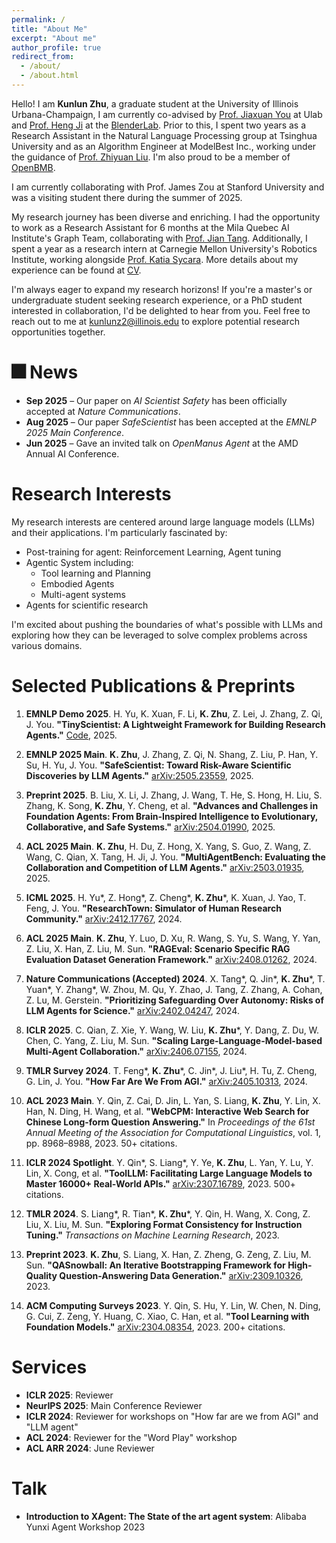 ```yaml
---
permalink: /
title: "About Me"
excerpt: "About me"
author_profile: true
redirect_from: 
  - /about/
  - /about.html
---
```


Hello! I am **Kunlun Zhu**, a graduate student at the University of Illinois Urbana-Champaign, I am currently co-advised by [Prof. Jiaxuan You](https://cs.stanford.edu/people/jiaxuan/) at Ulab and [Prof. Heng Ji](https://blender.cs.illinois.edu/hengji.html) at the [BlenderLab](https://blender.cs.illinois.edu/index.html). Prior to this, I spent two years as a Research Assistant in the Natural Language Processing group at Tsinghua University and as an Algorithm Engineer at ModelBest Inc., working under the guidance of [Prof. Zhiyuan Liu](https://lzy.thunlp.org/). I'm also proud to be a member of [OpenBMB](https://www.openbmb.cn/en/about-us).

I am currently collaborating with Prof. James Zou at Stanford University and was a visiting student there during the summer of 2025.

My research journey has been diverse and enriching. I had the opportunity to work as a Research Assistant for 6 months at the Mila Quebec AI Institute's Graph Team, collaborating with [Prof. Jian Tang](https://jian-tang.com/). Additionally, I spent a year as a research intern at Carnegie Mellon University's Robotics Institute, working alongside [Prof. Katia Sycara](https://www.cs.cmu.edu/~sycara/). More details about my experience can be found at [CV](https://github.com/Kunlun-Zhu/Kunlun-Zhu/blob/main/Kunlun_Zhu_Resume_0914.pdf). 

I'm always eager to expand my research horizons! If you're a master's or undergraduate student seeking research experience, or a PhD student interested in collaboration, I'd be delighted to hear from you. Feel free to reach out to me at <kunlunz2@illinois.edu> to explore potential research opportunities together.

🎆 **News**
======
- **Sep 2025** – Our paper on *AI Scientist Safety* has been officially accepted at *Nature Communications*.  
- **Aug 2025** – Our paper *SafeScientist* has been accepted at the *EMNLP 2025 Main Conference*.  
- **Jun 2025** – Gave an invited talk on *OpenManus Agent* at the AMD Annual AI Conference.  



Research Interests
======
My research interests are centered around large language models (LLMs) and their applications. I'm particularly fascinated by:

- Post-training for agent: Reinforcement Learning, Agent tuning
- Agentic System including:
  - Tool learning and Planning
  - Embodied Agents
  - Multi-agent systems
- Agents for scientific research

I'm excited about pushing the boundaries of what's possible with LLMs and exploring how they can be leveraged to solve complex problems across various domains.

Selected Publications & Preprints
======
1. **EMNLP Demo 2025**. H. Yu, K. Xuan, F. Li, **K. Zhu**, Z. Lei, J. Zhang, Z. Qi, J. You. **"TinyScientist: A Lightweight Framework for Building Research Agents."** [Code](https://github.com/ulab-uiuc/tiny-scientist), 2025.

2. **EMNLP 2025 Main**. **K. Zhu**, J. Zhang, Z. Qi, N. Shang, Z. Liu, P. Han, Y. Su, H. Yu, J. You. **"SafeScientist: Toward Risk-Aware Scientific Discoveries by LLM Agents."** [arXiv:2505.23559](https://arxiv.org/abs/2505.23559), 2025.

3. **Preprint 2025**. B. Liu, X. Li, J. Zhang, J. Wang, T. He, S. Hong, H. Liu, S. Zhang, K. Song, **K. Zhu**, Y. Cheng, et al. **"Advances and Challenges in Foundation Agents: From Brain-Inspired Intelligence to Evolutionary, Collaborative, and Safe Systems."** [arXiv:2504.01990](https://arxiv.org/abs/2504.01990), 2025.

4. **ACL 2025 Main**. **K. Zhu**, H. Du, Z. Hong, X. Yang, S. Guo, Z. Wang, Z. Wang, C. Qian, X. Tang, H. Ji, J. You. **"MultiAgentBench: Evaluating the Collaboration and Competition of LLM Agents."** [arXiv:2503.01935](https://arxiv.org/abs/2503.01935), 2025.

5. **ICML 2025**. H. Yu*, Z. Hong*, Z. Cheng*, **K. Zhu***, K. Xuan, J. Yao, T. Feng, J. You. **"ResearchTown: Simulator of Human Research Community."** [arXiv:2412.17767](https://arxiv.org/abs/2412.17767), 2024.

6. **ACL 2025 Main**. **K. Zhu**, Y. Luo, D. Xu, R. Wang, S. Yu, S. Wang, Y. Yan, Z. Liu, X. Han, Z. Liu, M. Sun. **"RAGEval: Scenario Specific RAG Evaluation Dataset Generation Framework."** [arXiv:2408.01262](https://arxiv.org/abs/2408.01262), 2024.

7. **Nature Communications (Accepted) 2024**. X. Tang*, Q. Jin*, **K. Zhu***, T. Yuan*, Y. Zhang*, W. Zhou, M. Qu, Y. Zhao, J. Tang, Z. Zhang, A. Cohan, Z. Lu, M. Gerstein. **"Prioritizing Safeguarding Over Autonomy: Risks of LLM Agents for Science."** [arXiv:2402.04247](https://arxiv.org/abs/2402.04247), 2024.

8. **ICLR 2025**. C. Qian, Z. Xie, Y. Wang, W. Liu, **K. Zhu***, Y. Dang, Z. Du, W. Chen, C. Yang, Z. Liu, M. Sun. **"Scaling Large-Language-Model-based Multi-Agent Collaboration."** [arXiv:2406.07155](https://arxiv.org/abs/2406.07155), 2024.

9. **TMLR Survey 2024**. T. Feng*, **K. Zhu***, C. Jin*, J. Liu*, H. Tu, Z. Cheng, G. Lin, J. You. **"How Far Are We From AGI."** [arXiv:2405.10313](https://arxiv.org/abs/2405.10313), 2024.

10. **ACL 2023 Main**. Y. Qin, Z. Cai, D. Jin, L. Yan, S. Liang, **K. Zhu**, Y. Lin, X. Han, N. Ding, H. Wang, et al. **"WebCPM: Interactive Web Search for Chinese Long-form Question Answering."** In *Proceedings of the 61st Annual Meeting of the Association for Computational Linguistics*, vol. 1, pp. 8968–8988, 2023. 50+ citations.

11. **ICLR 2024 Spotlight**. Y. Qin*, S. Liang*, Y. Ye, **K. Zhu**, L. Yan, Y. Lu, Y. Lin, X. Cong, et al. **"ToolLLM: Facilitating Large Language Models to Master 16000+ Real-World APIs."** [arXiv:2307.16789](https://arxiv.org/abs/2307.16789), 2023. 500+ citations.

12. **TMLR 2024**. S. Liang*, R. Tian*, **K. Zhu***, Y. Qin, H. Wang, X. Cong, Z. Liu, X. Liu, M. Sun. **"Exploring Format Consistency for Instruction Tuning."** *Transactions on Machine Learning Research*, 2023.

13. **Preprint 2023**. **K. Zhu**, S. Liang, X. Han, Z. Zheng, G. Zeng, Z. Liu, M. Sun. **"QASnowball: An Iterative Bootstrapping Framework for High-Quality Question-Answering Data Generation."** [arXiv:2309.10326](https://arxiv.org/abs/2309.10326), 2023.

14. **ACM Computing Surveys 2023**. Y. Qin, S. Hu, Y. Lin, W. Chen, N. Ding, G. Cui, Z. Zeng, Y. Huang, C. Xiao, C. Han, et al. **"Tool Learning with Foundation Models."** [arXiv:2304.08354](https://arxiv.org/abs/2304.08354), 2023. 200+ citations.

Services
======

- **ICLR 2025**: Reviewer
- **NeurIPS 2025**: Main Conference Reviewer
- **ICLR 2024**: Reviewer for workshops on "How far are we from AGI" and "LLM agent"
- **ACL 2024**: Reviewer for the "Word Play" workshop
- **ACL ARR 2024**: June Reviewer

Talk
======
- **Introduction to XAgent: The State of the art agent system**: Alibaba Yunxi Agent Workshop 2023

